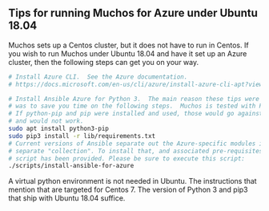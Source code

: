 Tips for running Muchos for Azure under Ubuntu 18.04
----------------------------------------------------

Muchos sets up a Centos cluster, but it does not have to run in Centos.  If you
wish to run Muchos under Ubuntu 18.04 and have it set up an Azure cluster, then
the following steps can get you on your way.

```bash
# Install Azure CLI.  See the Azure documentation.
# https://docs.microsoft.com/en-us/cli/azure/install-azure-cli-apt?view=azure-cli-latest

# Install Ansible Azure for Python 3.  The main reason these tips were written
# was to save you time on the following steps.  Muchos is tested with Python 3.9 and above.
# If python-pip and pip were installed and used, those would go against Python 2
# and would not work.
sudo apt install python3-pip
sudo pip3 install -r lib/requirements.txt
# Current versions of Ansible separate out the Azure-specific modules into a
# separate "collection". To install that, and associated pre-requisites, a helper
# script has been provided. Please be sure to execute this script:
./scripts/install-ansible-for-azure
```

A virtual python environment is not needed in Ubuntu.  The instructions that
mention that are targeted for Centos 7.  The version of Python 3 and pip3 that
ship with Ubuntu 18.04 suffice.
